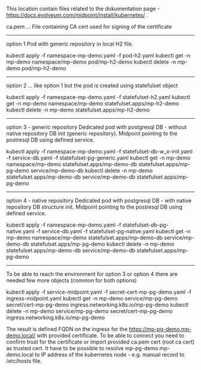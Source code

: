 This location contain files related to the dokumentation page - https://docs.evolveum.com/midpoint/install/kubernetes/ .

ca.pem ... File containing CA cert used for signing of the certificate

-------------
option 1 
Pod with generic repository in local H2 file.

kubectl apply -f namespace-mp-demo.yaml -f pod-h2.yaml
kubectl get -n mp-demo namespace/mp-demo pod/mp-h2-demo
kubectl delete -n mp-demo pod/mp-h2-demo

-------------
option 2 
... like option 1 but the pod is created using statefulset object

kubectl apply -f namespace-mp-demo.yaml -f statefulset-h2.yaml
kubectl get -n mp-demo namespace/mp-demo statefulset.apps/mp-h2-demo
kubectl delete -n mp-demo statefulset.apps/mp-h2-demo

-------------
option 3 - generic repository
Dedicated pod with postgresql DB - without native repository DB init (generic repository).
Midpoint pointing to the postresql DB using defined service.

kubectl apply -f namespace-mp-demo.yaml -f statefulset-db-w_o-init.yaml -f service-db.yaml -f statefulset-pg-generic.yaml
kubectl get -n mp-demo namespace/mp-demo statefulset.apps/mp-demo-db statefulset.apps/mp-pg-demo service/mp-demo-db
kubectl delete -n mp-demo statefulset.apps/mp-demo-db service/mp-demo-db statefulset.apps/mp-pg-demo

-------------
option 4 - native repository
Dedicated pod with postgresql DB - with native repository DB structure init.
Midpoint pointing to the postresql DB using defined service.

kubectl apply -f namespace-mp-demo.yaml -f statefulset-db-pg-native.yaml -f service-db.yaml -f statefulset-pg-native.yaml
kubectl get -n mp-demo namespace/mp-demo statefulset.apps/mp-demo-db service/mp-demo-db statefulset.apps/mp-pg-demo
kubectl delete -n mp-demo statefulset.apps/mp-demo-db service/mp-demo-db statefulset.apps/mp-pg-demo

-------------
To be able to reach the environment for option 3 or option 4 there are needed few more objects (common for both options)

kubectl apply -f service-midpoint.yaml -f secret-cert-mp-pg-demo.yaml -f ingress-midpoint.yaml
kubectl get -n mp-demo service/mp-pg-demo secret/cert-mp-pg-demo ingress.networking.k8s.io/mp-pg-demo
kubectl delete -n mp-demo service/mp-pg-demo secret/cert-mp-pg-demo ingress.networking.k8s.io/mp-pg-demo

The result is defined FQDN on the ingress for the https://mp-pg-demo.mp-demo.local/ with provided certificate.
To be able to connect you need to confirm trust for the certificate or import provided ca.pem cert (root ca cert) as trusted cert.
It have to be possible to resolve mp-pg-demo.mp-demo.local to IP address of the kubernetes node - e.g. manual record to /etc/hosts file.
